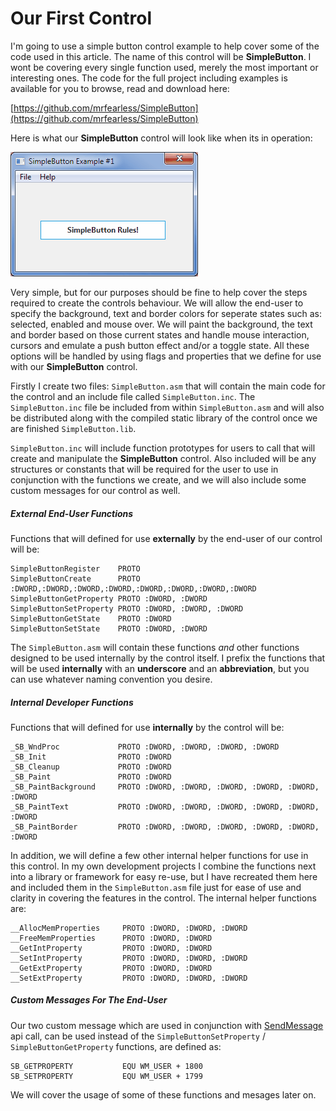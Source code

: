 # Our First Control

I'm going to use a simple button control example to help cover some of the code used in this article. The name of this control will be **SimpleButton**. I wont be covering every single function used, merely the most important or interesting ones. The code for the full project including examples is available for you to browse, read and download here:

[https://github.com/mrfearless/SimpleButton](https://github.com/mrfearless/SimpleButton)

Here is what our **SimpleButton** control will look like when its in operation:

![](/assets/SimpleButtonDemo.gif)

Very simple, but for our purposes should be fine to help cover the steps required to create the controls behaviour. We will allow the end-user to specify the background, text and border colors for seperate states such as: selected, enabled and mouse over. We will paint the background, the text and border based on those current states and handle mouse interaction, cursors and emulate a push button effect and/or a toggle state. All these options will be handled by using flags and properties that we define for use with our **SimpleButton** control.

Firstly I create two files: `SimpleButton.asm` that will contain the main code for the control and an include file called `SimpleButton.inc`. The `SimpleButton.inc` file be included from within `SimpleButton.asm` and will also be distributed along with the compiled static library of the control once we are finished `SimpleButton.lib`.

`SimpleButton.inc` will include function prototypes for users to call that will create and manipulate the **SimpleButton** control. Also included will be any structures or constants that will be required for the user to use in conjunction with the functions we create, and we will also include some custom messages for our control as well.

##### External End-User Functions

Functions that will defined for use **externally** by the end-user of our control will be:

```x86asm
SimpleButtonRegister    PROTO
SimpleButtonCreate      PROTO :DWORD,:DWORD,:DWORD,:DWORD,:DWORD,:DWORD,:DWORD,:DWORD
SimpleButtonGetProperty PROTO :DWORD, :DWORD
SimpleButtonSetProperty PROTO :DWORD, :DWORD, :DWORD
SimpleButtonGetState    PROTO :DWORD
SimpleButtonSetState    PROTO :DWORD, :DWORD
```

The `SimpleButton.asm` will contain these functions _and_ other functions designed to be used internally by the control itself. I prefix the functions that will be used **internally** with an **underscore** and an **abbreviation**, but you can use whatever naming convention you desire.

##### Internal Developer Functions

Functions that will defined for use **internally** by the control will be:

```x86asm
_SB_WndProc             PROTO :DWORD, :DWORD, :DWORD, :DWORD
_SB_Init                PROTO :DWORD
_SB_Cleanup             PROTO :DWORD
_SB_Paint               PROTO :DWORD
_SB_PaintBackground     PROTO :DWORD, :DWORD, :DWORD, :DWORD, :DWORD, :DWORD
_SB_PaintText           PROTO :DWORD, :DWORD, :DWORD, :DWORD, :DWORD, :DWORD
_SB_PaintBorder         PROTO :DWORD, :DWORD, :DWORD, :DWORD, :DWORD, :DWORD
```

In addition, we will define a few other internal helper functions for use in this control. In my own development projects I combine the functions next into a library or framework for easy re-use, but I have recreated them here and included them in the `SimpleButton.asm` file just for ease of use and clarity in covering the features in the control. The internal helper functions are:

```x86asm
__AllocMemProperties     PROTO :DWORD, :DWORD, :DWORD
__FreeMemProperties      PROTO :DWORD, :DWORD
__GetIntProperty         PROTO :DWORD, :DWORD
__SetIntProperty         PROTO :DWORD, :DWORD, :DWORD
__GetExtProperty         PROTO :DWORD, :DWORD
__SetExtProperty         PROTO :DWORD, :DWORD, :DWORD
```

##### Custom Messages For The End-User

Our two custom message which are used in conjunction with [SendMessage](https://msdn.microsoft.com/en-us/library/windows/desktop/ms644950%28v=vs.85%29.aspx) api call, can be used instead of the `SimpleButtonSetProperty` / `SimpleButtonGetProperty` functions, are defined as:

```x86asm
SB_GETPROPERTY           EQU WM_USER + 1800
SB_SETPROPERTY           EQU WM_USER + 1799
```

We will cover the usage of some of these functions and mesages later on.

